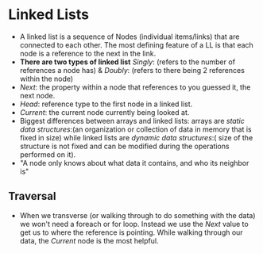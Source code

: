 # Linked Lists

- A linked list is a sequence of Nodes (individual items/links) that are connected to each other. The most defining feature of a LL is that each node is a reference to the next in the link.
- **There are two types of linked list** *Singly*: (refers to the number of references a node has) & *Doubly*: (refers to there being 2 references within the node)
- *Next*: the property within a node that references to you guessed it, the next node.
- *Head*: reference type to the first node in a linked list.
- *Current*: the current node currently being looked at. 
- Biggest differences between arrays and linked lists: arrays are *static data structures*:(an organization or collection of data in memory that is fixed in size) while linked lists are *dynamic data structures*:( size of the structure is not fixed and can be modified during the operations performed on it).
- "A node only knows about what data it contains, and who its neighbor is"

## Traversal
- When we transverse (or walking through to do something with the data) we won't need a foreach or for loop. Instead we use the *Next* value to get us to where the reference is pointing. While walking through our data, the *Current* node is the most helpful.
